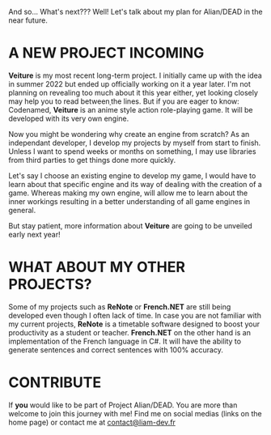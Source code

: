 And so... What's next??? Well! Let's talk about my plan for Alian/DEAD in the near future.

# A NEW PROJECT INCOMING
**Veiture** is my most recent long-term project. I initially came up with the idea in summer 2022 but ended up officially working on it a year later. I'm not planning on revealing too much about it this year either, yet looking closely may help you to read between<a class="no-underline" href="https://instagram.com/aliandead">&#8201;</a>the lines.
But if you are eager to know: Codenamed, **Veiture** is an anime style action role-playing game. It will be developed with its very own engine.

Now you might be wondering why create an engine from scratch? As an independant developer, I develop my projects by myself from start to finish. Unless I want to spend weeks or months on something, I may use libraries from third parties to get things done more quickly.

Let's say I choose an existing engine to develop my game, I would have to learn about that specific engine and its way of dealing with the creation of a game. Whereas making my own engine, will allow me to learn about the inner workings resulting in a better understanding of all game engines in general.

But stay patient, more information about **Veiture** are going to be unveiled early next year!

# WHAT ABOUT MY OTHER PROJECTS?
Some of my projects such as **ReNote** or **French.NET** are still being developed even though I often lack of time. In case you are not familiar with my current projects, **ReNote** is a timetable software designed to boost your productivity as a student or teacher. **French.NET** on the other hand is an implementation of the French language in C#. It will have the ability to generate sentences and correct sentences with 100% accuracy.

# CONTRIBUTE
If **you** would like to be part of Project Alian/DEAD. You are more than welcome to join this journey with me! Find me on social medias (links on the home page) or contact me at <a href="mailto:contact@liam-dev.fr">contact@liam-dev.fr</a>